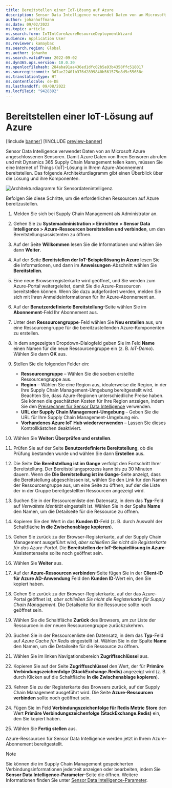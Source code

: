 ```yaml
---
title: Bereitstellen einer IoT-Lösung auf Azure
description: Sensor Data Intelligence verwendet Daten von an Microsoft Azure angeschlossenen Sensoren. In diesem Artikel wird erläutert, wie Sie eine Internet of Things (IoT)-Lösung in Ihrem Azure-Abonnement bereitstellen.
author: johanhoffmann
ms.date: 09/02/2022
ms.topic: article
ms.search.form: IoTIntCoreAzureResourceDeploymentWizard
audience: Application User
ms.reviewer: kamaybac
ms.search.region: Global
ms.author: johanho
ms.search.validFrom: 2022-09-02
ms.dyn365.ops.version: 10.0.30
ms.openlocfilehash: 284aba91aa436ed1dfc02b5a93b4358ffc518017
ms.sourcegitcommit: 3d7ae22401b376d2899840b561575e8d5c55658c
ms.translationtype: HT
ms.contentlocale: de-DE
ms.lasthandoff: 09/08/2022
ms.locfileid: "9428392"
---
```

# <a name="deploy-an-iot-solution-on-azure"></a>Bereitstellen einer IoT-Lösung auf Azure

[!include [banner](../includes/banner.md)]
[!INCLUDE [preview-banner](../includes/preview-banner.md)]

Sensor Data Intelligence verwendet Daten von an Microsoft Azure angeschlossenen Sensoren. Damit Azure Daten von Ihren Sensoren abrufen und mit Dynamics 365 Supply Chain Management teilen kann, müssen Sie eine Internet of Things (IoT)-Lösung in Ihrem Azure-Abonnement bereitstellen. Das folgende Architekturdiagramm gibt einen Überblick über die Lösung und ihre Komponenten.

![Architekturdiagramm für Sensordatenintelligenz.](media/sdi-architecture.png "Architekturdiagramm für Sensor Data Intelligence")

Befolgen Sie diese Schritte, um die erforderlichen Ressourcen auf Azure bereitzustellen.

1. Melden Sie sich bei Supply Chain Management als Administrator an.
1. Gehen Sie zu **Systemadministration \> Einrichten \> Sensor Data Intelligence \> Azure-Ressourcen bereitstellen und verbinden**, um den Bereitstellungsassistenten zu öffnen.
1. Auf der Seite **Willkommen** lesen Sie die Informationen und wählen Sie dann **Weiter**.
1. Auf der Seite **Bereitstellen der IoT-Beispiellösung in Azure** lesen Sie die Informationen, und dann im **Anweisungen**-Abschnitt wählen Sie **Bereitstellen**.
1. Eine neue Browserregisterkarte wird geöffnet, und Sie werden zum Azure-Portal weitergeleitet, damit Sie die Azure-Ressourcen bereitstellen können. Wenn Sie dazu aufgefordert werden, melden Sie sich mit Ihren Anmeldeinformationen für Ihr Azure-Abonnement an.
1. Auf der **Benutzerdefinierte Bereitstellung**-Seite wählen Sie im **Abonnement**-Feld Ihr Abonnement aus.
1. Unter dem **Ressourcengruppe**-Feld wählen Sie **Neu erstellen** aus, um eine Ressourcengruppe für die bereitzustellenden Azure-Komponenten zu erstellen.
1. In dem angezeigten Dropdown-Dialogfeld geben Sie im Feld **Name** einen Namen für die neue Ressourcengruppe ein (z. B. *IoT-Demo*). Wählen Sie dann **OK** aus.
1. Stellen Sie die folgenden Felder ein:

    - **Ressourcengruppe** – Wählen Sie die soeben erstellte Ressourcengruppe aus.
    - **Region** – Wählen Sie eine Region aus, idealerweise die Region, in der Ihre Supply Chain Management-Umgebung bereitgestellt wird. Beachten Sie, dass Azure-Regionen unterschiedliche Preise haben. Sie können die geschätzten Kosten für Ihre Region anzeigen, indem Sie den [Preisrechner für Sensor Data Intelligence](https://azure.com/e/c36c4947ebff4215b2e62590c2a24c68) verwenden.
    - **URL der Supply Chain Management-Umgebung** – Geben Sie die URL für Ihre Supply Chain Management-Umgebung ein.
    - **Vorhandenes Azure IoT Hub wiederverwenden** – Lassen Sie dieses Kontrollkästchen deaktiviert.

1. Wählen Sie **Weiter: Überprüfen und erstellen**.
1. Prüfen Sie auf der Seite **Benutzerdefinierte Bereitstellung**, ob die Prüfung bestanden wurde und wählen Sie dann **Erstellen** aus.
1. Die Seite **Die Bereitstellung ist im Gange** verfolgt den Fortschritt Ihrer Bereitstellung. Der Bereitstellungsprozess kann bis zu 30 Minuten dauern. Wenn die **Die Bereitstellung ist im Gange**-Seite anzeigt, dass die Bereitstellung abgeschlossen ist, wählen Sie den Link für den Namen der Ressourcengruppe aus, um eine Seite zu öffnen, auf der die Liste der in der Gruppe bereitgestellten Ressourcen angezeigt wird.
1. Suchen Sie in der Ressourcenliste den Datensatz, in dem das **Typ**-Feld auf *Verwaltete Identität* eingestellt ist. Wählen Sie in der Spalte **Name** den Namen, um die Detailseite für die Ressource zu öffnen.
1. Kopieren Sie den Wert in das **Kunden ID**-Feld (z. B. durch Auswahl der Schaltfläche **In die Zwischenablage kopieren**).
1. Gehen Sie zurück zu der Browser-Registerkarte, auf der Supply Chain Management ausgeführt wird, *aber schließen Sie nicht die Registerkarte für das Azure-Portal*. Die **Bereitstellen der IoT-Beispiellösung in Azure**-Assistentenseite sollte noch geöffnet sein. 
1. Wählen Sie **Weiter** aus.
1. Auf der **Azure-Ressourcen verbinden**-Seite fügen Sie in der **Client-ID für Azure AD-Anwendung** Feld den **Kunden ID**-Wert ein, den Sie kopiert haben.
1. Gehen Sie zurück zu der Browser-Registerkarte, auf der das Azure-Portal geöffnet ist, *aber schließen Sie nicht die Registerkarte für Supply Chain Management*. Die Detailseite für die Ressource sollte noch geöffnet sein.
1. Wählen Sie die Schaltfläche **Zurück** des Browsers, um zur Liste der Ressourcen in der neuen Ressourcengruppe zurückzukehren.
1. Suchen Sie in der Ressourcenliste den Datensatz, in dem das **Typ**-Feld auf *Azure Cache für Redis* eingestellt ist. Wählen Sie in der Spalte **Name** den Namen, um die Detailseite für die Ressource zu öffnen.
1. Wählen Sie im linken Navigationsbereich **Zugriffsschlüssel** aus.
1. Kopieren Sie auf der Seite **Zugriffsschlüssel** den Wert, der für **Primäre Verbindungszeichenfolge (StackExchange.Redis)** angezeigt wird (z. B. durch Klicken auf die Schaltfläche **In die Zwischenablage kopieren**).
1. Kehren Sie zu der Registerkarte des Browsers zurück, auf der Supply Chain Management ausgeführt wird. Die Seite **Azure-Ressourcen verbinden** sollte noch geöffnet sein.
1. Fügen Sie im Feld **Verbindungszeichenfolge für Redis Metric Store** den Wert **Primäre Verbindungszeichenfolge (StackExchange.Redis)** ein, den Sie kopiert haben.
1. Wählen Sie **Fertig stellen** aus.

Azure-Ressourcen für Sensor Data Intelligence werden jetzt in Ihrem Azure-Abonnement bereitgestellt.

> [!NOTE]
> Sie können die im Supply Chain Management gespeicherten Verbindungsinformationen jederzeit anzeigen oder bearbeiten, indem Sie **Sensor Data Intelligence-Parameter**-Seite die öffnen. Weitere Informationen finden Sie unter [Sensor Data Intelligence-Parameter](sdi-parameters.md).

